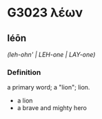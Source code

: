 # G3023 λέων

## léōn

_(leh-ohn' | LEH-one | LAY-one)_

### Definition

a primary word; a "lion"; lion.

- a lion
- a brave and mighty hero

